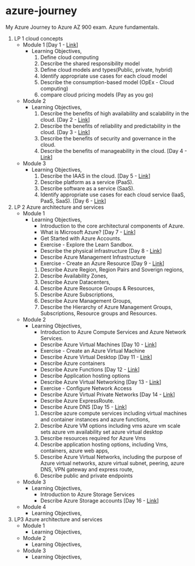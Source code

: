 # azure-journey

My Azure Journey to Azure AZ 900 exam. Azure fundamentals.

1. LP 1 cloud concepts
   - Module 1 [Day 1 - [Link](https://dheerajy1.hashnode.dev/learning-microsoft-azure-fundamentals-for-az-900-exam-day-1)]
     - Learning Objectives,
       1. Define cloud computing
       2. Describe the shared responsibility model
       3. Define cloud models and types(Public, private, hybrid)
       4. Identify appropriate use cases for each cloud model
       5. Describe the consumption-based model (OpEx - Cloud computing)
       6. compare cloud pricing models (Pay as you go)
   - Module 2
     - Learning Objectives,
       1. Describe the benefits of high availability and scalability in the cloud. [Day 2 - [Link](https://dheerajy1.hashnode.dev/learning-microsoft-azure-fundamentals-for-az-900-exam-day-2)]
       2. Describe the benefits of reliability and predictability in the cloud. [Day 3 - [Link](https://dheerajy1.hashnode.dev/learning-microsoft-azure-fundamentals-for-az-900-exam-day-3)]
       3. Describe the benefits of security and governance in the cloud.
       4. Describe the benefits of manageability in the cloud. [Day 4 - [Link](https://dheerajy1.hashnode.dev/learning-microsoft-azure-fundamentals-for-az-900-exam-day-4)]
   - Module 3
     - Learning Objectives,
       1. Describe the IAAS in the cloud. [Day 5 - [Link](https://dheerajy1.hashnode.dev/learning-microsoft-azure-fundamentals-for-az-900-exam-day-5)]
       2. Describe platform as a service (PaaS).
       3. Describe software as a service (SaaS).
       4. Identify appropriate use cases for each cloud service (IaaS, PaaS, SaaS). [Day 6 - [Link](https://dheerajy1.hashnode.dev/learning-microsoft-azure-fundamentals-for-az-900-exam-day-6)]
2. LP 2 Azure architecture and services
   - Module 1
     - Learning Objectives,
       - Introduction to the core architectural components of Azure.
       - What is Microsoft Azure? [Day 7 - [Link](https://dheerajy1.hashnode.dev/learning-microsoft-azure-fundamentals-for-az-900-exam-day-7)]
       - Get Started with Azure Accounts.
       - Exercise - Explore the Learn Sandbox.
       - Describe the physical infrastructure [Day 8 - [Link](https://dheerajy1.hashnode.dev/learning-microsoft-azure-fundamentals-for-az-900-exam-day-8)]
       - Describe Azure Management Infrastructure
       - Exercise - Create an Azure Resource [Day 9 - [Link](https://dheerajy1.hashnode.dev/learning-microsoft-azure-fundamentals-for-az-900-exam-day-9)]
       1. Describe Azure Region, Region Pairs and Soverign regions,
       2. Describe Availability Zones,
       3. Describe Azure Datacenters,
       4. Describe Azure Resource Groups & Resources,
       5. Describe Azure Subscriptions,
       6. Describe Azure Management Groups,
       7. Describe the Hierarchy of Azure Management Groups, Subscriptions, Resource groups and Resources.
   - Module 2
     - Learning Objectives,
       - Introduction to Azure Compute Services and Azure Network Services.
       - Describe Azure Virtual Machines [Day 10 - [Link](https://dheerajy1.hashnode.dev/learning-microsoft-azure-fundamentals-for-az-900-exam-day-10)]
       - Exercise - Create an Azure Virtual Machine
       - Describe Azure Virtual Desktop [Day 11 - [Link](https://dheerajy1.hashnode.dev/learning-microsoft-azure-fundamentals-for-az-900-exam-day-11)]
       - Describe Azure containers
       - Describe Azure Functions [Day 12 - [Link](https://dheerajy1.hashnode.dev/learning-microsoft-azure-fundamentals-for-az-900-exam-day-12)]
       - Describe Application hosting options
       - Describe Azure Virtual Networking [Day 13 - [Link](https://dheerajy1.hashnode.dev/learning-microsoft-azure-fundamentals-for-az-900-exam-day-13)]
       - Exercise - Configure Network Access
       - Describe Azure Virtual Private Networks [Day 14 - [Link](https://dheerajy1.hashnode.dev/learning-microsoft-azure-fundamentals-for-az-900-exam-day-14)]
       - Describe Azure ExpressRoute.
       - Describe Azure DNS [Day 15 - [Link](https://dheerajy1.hashnode.dev/learning-microsoft-azure-fundamentals-for-az-900-exam-day-15)]
       1. Describe azure compute services including virtual machines and container instances and azure functions,
       2. Describe Azure VM options including vms azure vm scale sets azure vm availability set azure virtual desktop
       3. Describe resources required for Azure Vms
       4. Describe application hosting options, including Vms, containers, azure web apps,
       5. Describe Azure Virtual Networks, including the purpose of Azure virtual networks, azure virtual subnet, peering, azure DNS, VPN gateway and express route,
       6. Describe public and private endpoints
   - Module 3
     - Learning Objectives,
        - Introduction to Azure Storage Services
        - Describe Azure Storage accounts [Day 16 - [Link](https://dheerajy1.hashnode.dev/learning-microsoft-azure-fundamentals-for-az-900-exam-day-16)]
    - Module 4
      - Learning Objectives,
3. LP3 Azure architecture and services
   - Module 1
      - Learning Objectives,
   - Module 2 
     - Learning Objectives,
   - Module 3 
     - Learning Objectives,
